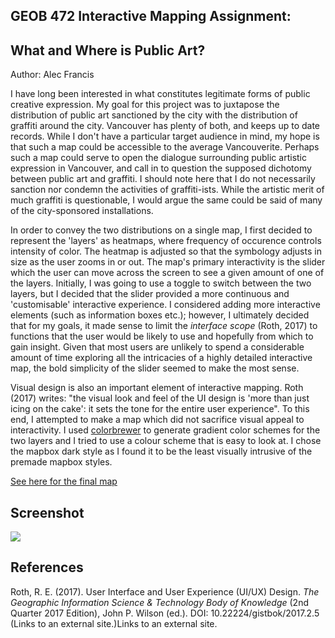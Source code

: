 ## GEOB 472 Interactive Mapping Assignment:
## What and Where is Public Art?

Author: Alec Francis

I have long been interested in what constitutes legitimate forms of public creative expression. My goal for this project was to juxtapose the distribution of public art sanctioned by the city with the distribution of graffiti around the city. Vancouver has plenty of both, and keeps up to date records. While I don't have a particular target audience in mind, my hope is that such a map could be accessible to the average Vancouverite. Perhaps such a map could serve to open the dialogue surrounding public artistic expression in Vancouver, and call in to question the supposed dichotomy between public art and graffiti. I should note here that I do not necessarily sanction nor condemn the activities of graffiti-ists. While the artistic merit of much graffiti is questionable, I would argue the same could be said of many of the city-sponsored installations.

In order to convey the two distributions on a single map, I first decided to represent the 'layers' as heatmaps, where frequency of occurence controls intensity of color. The heatmap is adjusted so that the symbology adjusts in size as the user zooms in or out. The map's primary interactivity is the slider which the user can move across the screen to see a given amount of one of the layers. Initially, I was going to use a toggle to switch between the two layers, but I decided that the slider provided a more continuous and 'customisable' interactive experience. I considered adding more interactive elements (such as information boxes etc.); however, I ultimately decided that for my goals, it made sense to limit the *interface scope* (Roth, 2017) to functions that the user would be likely to use and hopefully from which to gain insight. Given that most users are unlikely to spend a considerable amount of time exploring all the intricacies of a highly detailed interactive map, the bold simplicity of the slider seemed to make the most sense.

Visual design is also an important element of interactive mapping. Roth (2017) writes: "the visual look and feel of the UI design is 'more than just icing on the cake': it sets the tone for the entire user experience". To this end, I attempted to make a map which did not sacrifice visual appeal to interactivity. I used <a href = 'http://colorbrewer2.org/' title = "Colorbrewer" target = "_blank">colorbrewer</a> to generate gradient color schemes for the two layers and I tried to use a colour scheme that is easy to look at. I chose the mapbox dark style as I found it to be the least visually intrusive of the premade mapbox styles.


<a href = 'https://kilmuir.github.io/graffiti/graffart' title = "Gardens of Gentrification"
  target = "_blank"> See here for the final map</a>
  
## Screenshot

<img src = 'https://kilmuir.github.io/graffiti/Screen Shot 2019-03-03 at 4.12.42 PM.png'>

## References

Roth, R. E. (2017). User Interface and User Experience (UI/UX) Design. *The Geographic Information Science & Technology Body of Knowledge* (2nd Quarter 2017 Edition), John P. Wilson (ed.). DOI: 10.22224/gistbok/2017.2.5 (Links to an external site.)Links to an external site.
